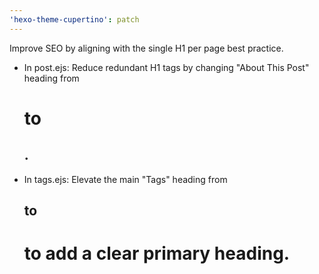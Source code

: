 ```yaml
---
'hexo-theme-cupertino': patch
---
```


Improve SEO by aligning with the single H1 per page best practice.

- In post.ejs: Reduce redundant H1 tags by changing "About This Post" heading from <h1> to <h2>.
- In tags.ejs: Elevate the main "Tags" heading from <h2> to <h1> to add a clear primary heading.